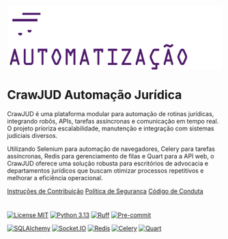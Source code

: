 <div align="center"><img src="./crawjud/logo.png" alt="" height="150"></div>

# CrawJUD Automação Jurídica

CrawJUD é uma plataforma modular para automação de rotinas jurídicas, integrando robôs,
APIs, tarefas assíncronas e comunicação em tempo real. O projeto prioriza escalabilidade,
manutenção e integração com sistemas judiciais diversos.

Utilizando Selenium para automação de navegadores, Celery para tarefas assíncronas, Redis
para gerenciamento de filas e Quart para a API web, o CrawJUD oferece uma solução robusta
para escritórios de advocacia e departamentos jurídicos que buscam otimizar processos
repetitivos e melhorar a eficiência operacional.

[Instruções de Contribuição](./docs/CONTRIBUTING.md)
[Política de Segurança](./docs/SECURITY.md)
[Código de Conduta](./docs/CODE_OF_CONDUCT.md)

#

[![License MIT](https://img.shields.io/badge/licence-MIT-blue.svg?style=for-the-badge)](./LICENSE)
[![Python 3.13](https://shields.io/badge/python-3.13%20-green?style=for-the-badge&logo=python)](https://python.org/downloads/release/python-3132/)
[![Ruff](https://img.shields.io/endpoint?url=https://raw.githubusercontent.com/astral-sh/ruff/main/assets/badge/v2.json&style=for-the-badge)](https://github.com/astral-sh/ruff)
[![Pre-commit](https://img.shields.io/badge/pre--commit-enabled-brightgreen?style=for-the-badge&logo=pre-commit)](https://github.com/pre-commit/pre-commit)

[![SQLAlchemy](https://img.shields.io/badge/SQLAlchemy-306998?style=for-the-badge&logo=python&logoColor=white)](https://www.sqlalchemy.org/)
[![Socket.IO](https://img.shields.io/badge/Socket.IO-010101?style=for-the-badge&logo=socket.io&logoColor=white)](https://socket.io/)
[![Redis](https://img.shields.io/badge/Redis-DC382D?style=for-the-badge&logo=redis&logoColor=white)](https://redis.io/)
[![Celery](https://img.shields.io/badge/celery-%23a9cc54.svg?style=for-the-badge&logo=celery&logoColor=ddf4a4)](https://docs.celeryq.dev/en/stable/#)
[![Quart](https://img.shields.io/badge/Quart-8A2BE2?style=for-the-badge)](https://quart.palletsprojects.com/en/stable/)
